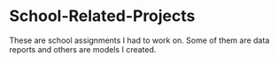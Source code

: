# School-Related-Projects
These are school assignments I had to work on. Some of them are data reports and others are models I created.
